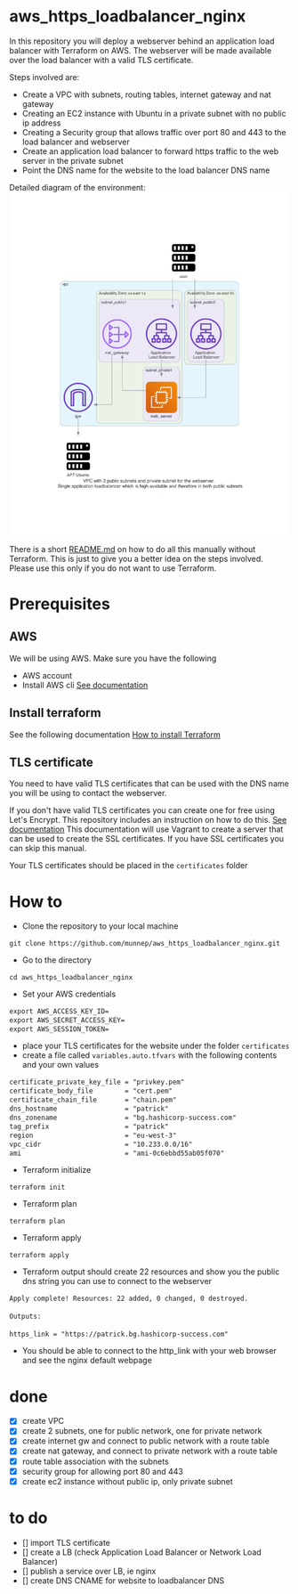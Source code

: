 # aws_https_loadbalancer_nginx

In this repository you will deploy a webserver behind an application load balancer with Terraform on AWS. The webserver will be made available over the load balancer with a valid TLS certificate.

Steps involved are: 
- Create a VPC with subnets, routing tables, internet gateway and nat gateway
- Creating an EC2 instance with Ubuntu in a private subnet with no public ip address
- Creating a Security group that allows traffic over port 80 and 443 to the load balancer and webserver
- Create an application load balancer to forward https traffic to the web server in the private subnet
- Point the DNS name for the website to the load balancer DNS name

Detailed diagram of the environment:  
![](diagram/vpc-diagram.png)     

There is a short [README.md](manual_steps/README.md) on how to do all this manually without Terraform. This is just to give you a better idea on the steps involved. Please use this only if you do not want to use Terraform. 

# Prerequisites

## AWS
We will be using AWS. Make sure you have the following
- AWS account  
- Install AWS cli [See documentation](https://docs.aws.amazon.com/cli/latest/userguide/install-cliv2.html)

## Install terraform  
See the following documentation [How to install Terraform](https://learn.hashicorp.com/tutorials/terraform/install-cli)

## TLS certificate
You need to have valid TLS certificates that can be used with the DNS name you will be using to contact the webserver.  
  
If you don't have valid TLS certificates you can create one for free using Let's Encrypt. This repository includes an instruction on how to do this. [See documentation](manual_steps/nginx_create_certificate/README.md) This documentation will use Vagrant to create a server that can be used to create the SSL certificates. If you have SSL certificates you can skip this manual.    

Your TLS certificates should be placed in the ```certificates``` folder

# How to

- Clone the repository to your local machine
```
git clone https://github.com/munnep/aws_https_loadbalancer_nginx.git
```
- Go to the directory
```
cd aws_https_loadbalancer_nginx
```
- Set your AWS credentials
```
export AWS_ACCESS_KEY_ID=
export AWS_SECRET_ACCESS_KEY=
export AWS_SESSION_TOKEN=
```
- place your TLS certificates for the website under the folder `certificates`
- create a file called `variables.auto.tfvars` with the following contents and your own values
```
certificate_private_key_file = "privkey.pem"
certificate_body_file        = "cert.pem"
certificate_chain_file       = "chain.pem"
dns_hostname                 = "patrick"
dns_zonename                 = "bg.hashicorp-success.com"
tag_prefix                   = "patrick"
region                       = "eu-west-3"
vpc_cidr                     = "10.233.0.0/16"
ami                          = "ami-0c6ebbd55ab05f070"
```
- Terraform initialize
```
terraform init
```
- Terraform plan
```
terraform plan
```
- Terraform apply
```
terraform apply
```
- Terraform output should create 22 resources and show you the public dns string you can use to connect to the webserver
```
Apply complete! Resources: 22 added, 0 changed, 0 destroyed.

Outputs:

https_link = "https://patrick.bg.hashicorp-success.com"
```
- You should be able to connect to the http_link with your web browser and see the nginx default webpage

# done
- [x] create VPC
- [x] create 2 subnets, one for public network, one for private network
- [x] create internet gw and connect to public network with a route table
- [x] create nat gateway, and connect to private network with a route table
- [x] route table association with the subnets 
- [x] security group for allowing port 80 and 443
- [x] create ec2 instance without public ip, only private subnet

# to do
- [] import TLS certificate
- [] create a LB (check Application Load Balancer or Network Load Balancer)
- [] publish a service over LB, ie nginx
- [] create DNS CNAME for website to loadbalancer DNS